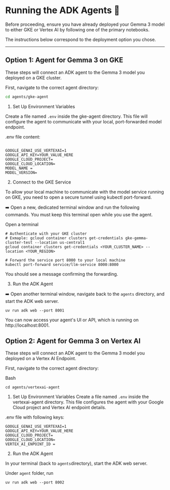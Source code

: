 

# Running the ADK Agents 🤖

Before proceeding, ensure you have already deployed your Gemma 3 model to either GKE or Vertex AI by following one of the primary notebooks.

The instructions below correspond to the deployment option you chose.

---

## Option 1: Agent for Gemma 3 on GKE

These steps will connect an ADK agent to the Gemma 3 model you deployed on a GKE cluster.

First, navigate to the correct agent directory:
```bash
cd agents/gke-agent

```
1. Set Up Environment Variables

Create a file named `.env` inside the gke-agent directory. This file will configure the agent to communicate with your local, port-forwarded model endpoint.

.env file content:

```

GOOGLE_GENAI_USE_VERTEXAI=1
GOOGLE_API_KEY=YOUR_VALUE_HERE
GOOGLE_CLOUD_PROJECT= 
GOOGLE_CLOUD_LOCATION= 
MODEL_NAME = 
MODEL_VERSION= 
```

2. Connect to the GKE Service 

To allow your local machine to communicate with the model service running on GKE, you need to open a secure tunnel using kubectl port-forward.

➡️ Open a new, dedicated terminal window and run the following commands. You must keep this terminal open while you use the agent. 

Open a terminal
```
# Authenticate with your GKE cluster
# Exmaple: gcloud container clusters get-credentials gke-gemma-cluster-test --location us-central1
gcloud container clusters get-credentials <YOUR_CLUSTER_NAME> --location <YOUR_REGION>

# Forward the service port 8000 to your local machine
kubectl port-forward service/llm-service 8000:8000
```

You should see a message confirming the forwarding.

3. Run the ADK Agent 

➡️ Open another terminal window, navigate back to the `agents` directory, and start the ADK web server.

 ```
 uv run adk web --port 8001
```
You can now access your agent's UI or API, which is running on http://localhost:8001.



## Option 2: Agent for Gemma 3 on Vertex AI 

These steps will connect an ADK agent to the Gemma 3 model you deployed on a Vertex AI Endpoint.

First, navigate to the correct agent directory:

Bash
```
cd agents/vertexai-agent
```

1. Set Up Environment Variables
Create a file named `.env` inside the vertexai-agent directory. This file configures the agent with your Google Cloud project and Vertex AI endpoint details.

.env file with following keys:
```
GOOGLE_GENAI_USE_VERTEXAI=1
GOOGLE_API_KEY=YOUR_VALUE_HERE
GOOGLE_CLOUD_PROJECT= 
GOOGLE_CLOUD_LOCATION= 
VERTEX_AI_ENPOINT_ID = 
```
2. Run the ADK Agent 

In your terminal (back to `agents`directory), start the ADK web server.

 Under `agent` folder, run
 ```
 uv run adk web --port 8002
